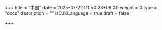 +++
title = "中国"
date = 2025-07-22T11:50:23+08:00
weight = 0
type = "docs"
description = ""
isCJKLanguage = true
draft = false

+++